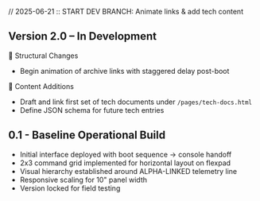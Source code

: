 // 2025-06-21 :: START DEV BRANCH: Animate links & add tech content
## Version 2.0 – In Development
🧱 Structural Changes
- Begin animation of archive links with staggered delay post-boot

📜 Content Additions
- Draft and link first set of tech documents under `/pages/tech-docs.html`
- Define JSON schema for future tech entries

## 0.1 - Baseline Operational Build
- Initial interface deployed with boot sequence → console handoff
- 2x3 command grid implemented for horizontal layout on flexpad
- Visual hierarchy established around ALPHA-LINKED telemetry line
- Responsive scaling for 10" panel width
- Version locked for field testing